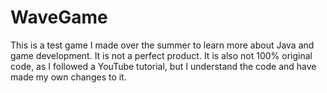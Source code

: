 # WaveGame
This is a test game I made over the summer to learn more about Java and game development. It is not a perfect product. It is also not 100% original code, as I followed a YouTube tutorial, but I understand the code and have made my own changes to it.
